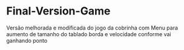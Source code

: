 # Final-Version-Game

Versão melhorada e modificada do jogo da cobrinha
com Menu para aumento de tamanho do tablado
borda e velocidade conforme vai ganhando ponto
